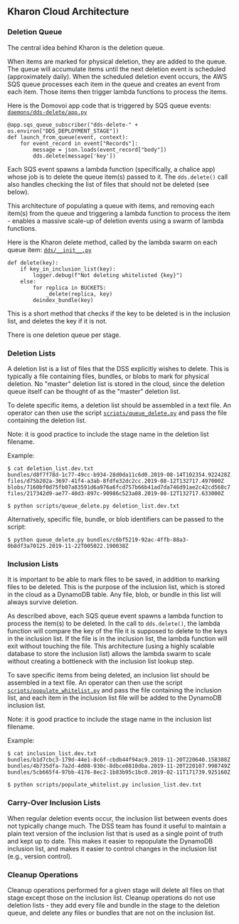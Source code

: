 Kharon Cloud Architecture
----------------------------

### Deletion Queue

The central idea behind Kharon is the deletion queue.

When items are marked for physical deletion, they are added to the queue. The queue will accumulate items until the
next deletion event is scheduled (approximately daily). When the scheduled deletion event occurs, the AWS SQS queue
processes each item in the queue and creates an event from each item. Those items then trigger lambda functions to
process the items.

Here is the Domovoi app code that is triggered by SQS queue events:
[`daemons/dds-delete/app.py`](https://github.com/HumanCellAtlas/kharon/blob/master/daemons/dds-delete/app.py)

```text
@app.sqs_queue_subscriber("dds-delete-" + os.environ["DDS_DEPLOYMENT_STAGE"])
def launch_from_queue(event, context):
    for event_record in event["Records"]:
        message = json.loads(event_record["body"])
        dds.delete(message['key'])
```

Each SQS event spawns a lambda function (specifically, a chalice app) whose job is to delete the queue item(s)
passed to it. The `dds.delete()` call also handles checking the list of files that should not be deleted (see
below).

This architecture of populating a queue with items, and removing each item(s) from the queue and triggering a
lambda function to process the item - enables a massive scale-up of deletion events using a swarm of lambda
functions.

Here is the Kharon delete method, called by the lambda swarm on each queue item:
[`dds/__init__.py`](https://github.com/HumanCellAtlas/kharon/blob/master/dds/__init__.py)

```text
def delete(key):
    if key_in_inclusion_list(key):
        logger.debug(f"Not deleting whitelisted {key}")
    else:
        for replica in BUCKETS:
            _delete(replica, key)
        deindex_bundle(key)
```

This is a short method that checks if the key to be deleted is in the inclusion list,
and deletes the key if it is not.

There is one deletion queue per stage.

### Deletion Lists

A deletion list is a list of files that the DSS explicitly wishes to delete. This is typically a file containing
files, bundles, or blobs to mark for physical deletion. No "master" deletion list is stored in the cloud, since
the deletion queue itself can be thought of as the "master" deletion list.

To delete specific items, a deletion list should be assembled in a text file. An operator can then use the script
[`scripts/queue_delete.py`](https://github.com/HumanCellAtlas/kharon/blob/master/scripts/queue_delete.py) and pass
the file containing the deletion list.

Note: it is good practice to include the stage name in the deletion list filename.

Example:

```text
$ cat deletion_list.dev.txt
bundles/d8f7f78d-1c77-49cc-b934-28d0da11c6d0.2019-08-14T102354.922428Z
files/d75b202a-3697-41f4-a3ab-8fdfe32dc2cc.2019-08-12T132717.497000Z
blobs/7160bf0d75fb07a83591d6a976a6fcd757b66b41ad7da746d91ae2c42cd568c7.9f693926b1fc457e9031db7b45a59fbc36e0eeae.7961b0c35564e1afc3a9eadfb0d30334.cb233bbd
files/217342d9-ae77-40d3-897c-90986c523a08.2019-08-12T132717.633000Z

$ python scripts/queue_delete.py deletion_list.dev.txt
```

Alternatively, specific file, bundle, or blob identifiers can be passed to the script:

```text
$ python queue_delete.py bundles/c6bf5219-92ac-4ffb-88a3-0b8df3a70125.2019-11-22T005022.190038Z
```

### Inclusion Lists

It is important to be able to mark files to be saved, in addition to marking files to be deleted. This is the
purpose of the inclusion list, which is stored in the cloud as a DynamoDB table. Any file, blob, or bundle in
this list will always survive deletion.

As described above, each SQS queue event spawns a lambda function to process the item(s) to be deleted.
In the call to `dds.delete()`, the lambda function will compare the key of the file it is supposed to
delete to the keys in the inclusion list. If the file is in the inclusion list, the lambda function will
exit without touching the file. This architecture (using a highly scalable database to store the inclusion list)
allows the lambda swarm to scale without creating a bottleneck with the inclusion list lookup step.

To save specific items from being deleted, an inclusion list should be assembled in a text file. An operator can
then use the script
[`scripts/populate_whitelist.py`](https://github.com/HumanCellAtlas/kharon/blob/master/scripts/populate_whitelist.py)
and pass the file containing the inclusion list, and each item in the inclusion list file will be added to the
DynamoDB inclusion list.

Note: it is good practice to include the stage name in the inclusion list filename.

Example:

```text
$ cat inclusion_list.dev.txt
bundles/b1d7cbc3-179d-44e1-8c6f-cbdb44f94ac9.2019-11-20T220640.158388Z
bundles/4b735dfa-7a2d-4d08-930c-8dbce0810dba.2019-11-20T220107.998749Z
bundles/5cb665f4-97bb-4176-8ec2-1b83b95c1bc0.2019-02-11T171739.925160Z

$ python scripts/populate_whitelist.py inclusion_list.dev.txt
```

### Carry-Over Inclusion Lists

When regular deletion events occur, the inclusion list between events does not typically change much.
The DSS team has found it useful to maintain a plain text version of the inclusion list that is used
as a single point of truth and kept up to date. This makes it easier to repopulate the DynamoDB inclusion
list, and makes it easier to control changes in the inclusion list (e.g., version control).

### Cleanup Operations

Cleanup operations performed for a given stage will delete all files on that stage except those on the inclusion
list. Cleanup operations do not use deletion lists - they add every file and bundle in the stage to the deletion
queue, and delete any files or bundles that are not on the inclusion list.
